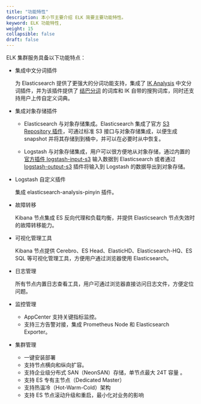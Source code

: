 ```yaml
---
title: "功能特性"
description: 本小节主要介绍 ELK 简要主要功能特性。 
keyword: ELK 功能特性, 
weight: 15
collapsible: false
draft: false
---
```


ELK 集群服务具备以下功能特点：

- 集成中文分词插件

  为 Elasticsearch 提供了更强大的分词功能支持，集成了 [IK Analysis](https://github.com/medcl/elasticsearch-analysis-ik) 中文分词插件，并为该插件提供了 [结巴分词](https://github.com/fxsjy/jieba/blob/master/jieba/dict.txt) 的词库和 IK 自带的搜狗词库，同时还支持用户上传自定义词典。

- 集成对象存储插件

  - Elasticsearch 与对象存储集成。Elasticsearch 集成了官方 [S3 Repository 插件](https://www.elastic.co/guide/en/elasticsearch/plugins/6.7/repository-s3.html)，可通过标准 S3 接口与对象存储集成，以便生成 snapshot 并将其存储到到桶中，并可以在必要时从中恢复。

  - Logstash 与对象存储集成，用户可以很方便地从对象存储，通过内置的 [官方插件 logstash-input-s3](https://www.elastic.co/guide/en/logstash/6.7/plugins-inputs-s3.html) 输入数据到 Elasticsearch 或者通过 [logstash-output-s3](https://www.elastic.co/guide/en/logstash/6.7/plugins-outputs-s3.html) 插件将输入到 Logstash 的数据导出到对象存储。

- Logstash 自定义插件

  集成 elasticsearch-analysis-pinyin 插件。

- 故障转移
  
  Kibana 节点集成 ES 反向代理和负载均衡，并提供 Elasticsearch 节点失效时的故障转移能力。
  
- 可视化管理工具

  Kibana 节点提供 Cerebro、ES Head、ElasticHD、Elasticsearch-HQ、ES SQL 等可视化管理工具，方便用户通过浏览器使用 Elasticsearch。

- 日志管理

  所有节点内置日志查看工具，用户可通过浏览器直接访问日志文件，方便定位问题。

- 监控管理
  
  - AppCenter 支持关键指标监控。
  - 支持三方告警对接，集成 Prometheus Node 和 Elasticsearch Exporter。

- 集群管理
  
  - 一键安装部署
  - 支持节点横向和纵向扩容。
  - 支持企业级分布式 SAN（NeonSAN）存储，单节点最大 24T 容量 。
  - 支持 ES 专有主节点（Dedicated Master）
  - 支持热温冷（Hot-Warm-Cold）架构 
  - 支持 ES 节点滚动升级和重启，最小化对业务的影响
